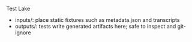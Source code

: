 Test Lake

- inputs/: place static fixtures such as metadata.json and transcripts
- outputs/: tests write generated artifacts here; safe to inspect and git-ignore








